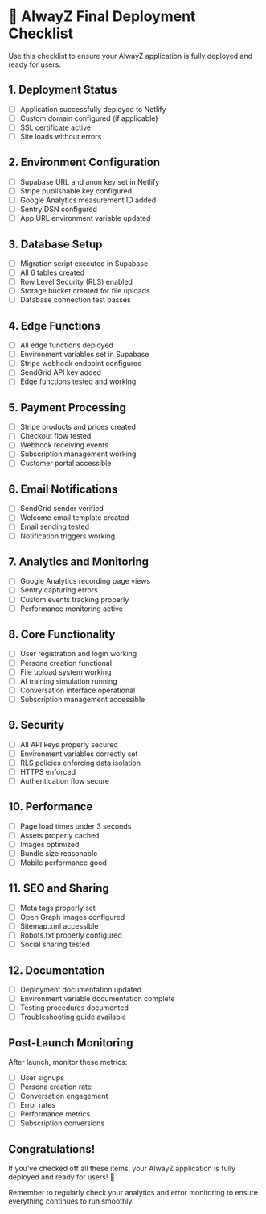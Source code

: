 # 🚀 AlwayZ Final Deployment Checklist

Use this checklist to ensure your AlwayZ application is fully deployed and ready for users.

## 1. Deployment Status

- [ ] Application successfully deployed to Netlify
- [ ] Custom domain configured (if applicable)
- [ ] SSL certificate active
- [ ] Site loads without errors

## 2. Environment Configuration

- [ ] Supabase URL and anon key set in Netlify
- [ ] Stripe publishable key configured
- [ ] Google Analytics measurement ID added
- [ ] Sentry DSN configured
- [ ] App URL environment variable updated

## 3. Database Setup

- [ ] Migration script executed in Supabase
- [ ] All 6 tables created
- [ ] Row Level Security (RLS) enabled
- [ ] Storage bucket created for file uploads
- [ ] Database connection test passes

## 4. Edge Functions

- [ ] All edge functions deployed
- [ ] Environment variables set in Supabase
- [ ] Stripe webhook endpoint configured
- [ ] SendGrid API key added
- [ ] Edge functions tested and working

## 5. Payment Processing

- [ ] Stripe products and prices created
- [ ] Checkout flow tested
- [ ] Webhook receiving events
- [ ] Subscription management working
- [ ] Customer portal accessible

## 6. Email Notifications

- [ ] SendGrid sender verified
- [ ] Welcome email template created
- [ ] Email sending tested
- [ ] Notification triggers working

## 7. Analytics and Monitoring

- [ ] Google Analytics recording page views
- [ ] Sentry capturing errors
- [ ] Custom events tracking properly
- [ ] Performance monitoring active

## 8. Core Functionality

- [ ] User registration and login working
- [ ] Persona creation functional
- [ ] File upload system working
- [ ] AI training simulation running
- [ ] Conversation interface operational
- [ ] Subscription management accessible

## 9. Security

- [ ] All API keys properly secured
- [ ] Environment variables correctly set
- [ ] RLS policies enforcing data isolation
- [ ] HTTPS enforced
- [ ] Authentication flow secure

## 10. Performance

- [ ] Page load times under 3 seconds
- [ ] Assets properly cached
- [ ] Images optimized
- [ ] Bundle size reasonable
- [ ] Mobile performance good

## 11. SEO and Sharing

- [ ] Meta tags properly set
- [ ] Open Graph images configured
- [ ] Sitemap.xml accessible
- [ ] Robots.txt properly configured
- [ ] Social sharing tested

## 12. Documentation

- [ ] Deployment documentation updated
- [ ] Environment variable documentation complete
- [ ] Testing procedures documented
- [ ] Troubleshooting guide available

## Post-Launch Monitoring

After launch, monitor these metrics:

- [ ] User signups
- [ ] Persona creation rate
- [ ] Conversation engagement
- [ ] Error rates
- [ ] Performance metrics
- [ ] Subscription conversions

## Congratulations!

If you've checked off all these items, your AlwayZ application is fully deployed and ready for users! 🎉

Remember to regularly check your analytics and error monitoring to ensure everything continues to run smoothly.